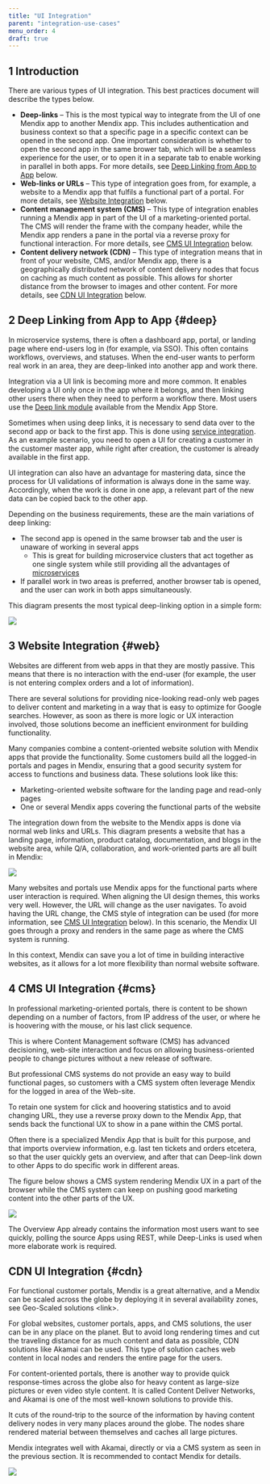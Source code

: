 ```yaml
---
title: "UI Integration"
parent: "integration-use-cases"
menu_order: 4
draft: true
---
```


## 1 Introduction

There are various types of UI integration. This best practices document will describe the types below.

* **Deep-links** – This is the most typical way to integrate from the UI of one Mendix app to another Mendix app. This includes authentication and business context so that a specific page in a specific context can be opened in the second app. One important consideration is whether to open the second app in the same brower tab, which will be a seamless experience for the user, or to open it in a separate tab to enable working in parallel in both apps. For more details, see [Deep Linking from App to App](#deep) below.
* **Web-links or URLs** – This type of integration goes from, for example, a website to a Mendix app that fulfils a functional part of a portal. For more details, see [Website Integration](#web) below.
* **Content management system (CMS)**  – This type of integration enables running a Mendix app in part of the UI of a marketing-oriented portal. The CMS will render the frame with the company header, while the Mendix app renders a pane in the portal via a reverse proxy for functional interaction. For more details, see [CMS UI Integration](#cms) below.
* **Content delivery network (CDN)** – This type of integration means that in front of your website, CMS, and/or Mendix app, there is a geographically distributed network of content delivery nodes that focus on caching as much content as possible. This allows for shorter distance from the browser to images and other content. For more details, see [CDN UI Integration](#cdn) below.

## 2 Deep Linking from App to App {#deep}

In microservice systems, there is often a dashboard app, portal, or landing page where end-users log in (for example, via SSO). This often contains workflows, overviews, and statuses. When the end-user wants to perform real work in an area, they are deep-linked into another app and work there.

Integration via a UI link is becoming more and more common. It enables developing a UI only once in the app where it belongs, and then linking other users there when they need to perform a workflow there. Most users use the [Deep link module](https://appstore.home.mendix.com/link/app/43/) available from the Mendix App Store.

Sometimes when using deep links, it is necessary to send data over to the second app or back to the first app. This is done using [service integration](service-integration). As an example scenario, you need to open a UI for creating a customer in the customer master app, while right after creation, the customer is already available in the first app.

UI integration can also have an advantage for mastering data, since the process for UI validations of information is always done in the same way. Accordingly, when the work is done in one app, a relevant part of the new data can be copied back to the other app.

Depending on the business requirements, these are the main variations of deep linking:

* The second app is opened in the same browser tab and the user is unaware of working in several apps
	* This is great for building microservice clusters that act together as one single system while still providing all the advantages of [microservices](../microservices/microservices-overview)
* If parallel work in two areas is preferred, another browser tab is opened, and the user can work in both apps simultaneously.

This diagram presents the most typical deep-linking option in a simple form:

![](attachments/ui-integration/deep.png)

## 3 Website Integration {#web}

Websites are different from web apps in that they are mostly passive. This means that there is no interaction with the end-user (for example, the user is not entering complex orders and a lot of information).

There are several solutions for providing nice-looking read-only web pages to deliver content and marketing in a way that is easy to optimize for Google searches. However, as soon as there is more logic or UX interaction involved, those solutions become an inefficient environment for building functionality.

Many companies combine a content-oriented website solution with Mendix apps that provide the functionality. Some customers build all the logged-in portals and pages in Mendix, ensuring that a good security system for access to functions and business data. These solutions look like this:

* Marketing-oriented website software for the landing page and read-only pages
* One or several Mendix apps covering the functional parts of the website

The integration down from the website to the Mendix apps is done via normal web links and URLs. This diagram presents a website that has a landing page, information, product catalog, documentation, and blogs in the website area, while Q/A, collaboration, and work-oriented parts are all built in Mendix:

![](attachments/ui-integration/web.png)

Many websites and portals use Mendix apps for the functional parts where user interaction is required. When aligning the UI design themes, this works very well. However, the URL will change as the user navigates. To avoid having the URL change, the CMS style of integration can be used (for more information, see [CMS UI Integration](#cms) below). In this scenario, the Mendix UI goes through a proxy and renders in the same page as where the CMS system is running.

In this context, Mendix can save you a lot of time in building interactive websites, as it allows for a lot more flexibility than normal website software.

## 4 CMS UI Integration {#cms}

In professional marketing-oriented portals, there is content to be shown depending on a number of factors, from IP address of the user, or where he is hoovering with the mouse, or his last click sequence.

This is where Content Management software (CMS) has advanced decisioning, web-site interaction and focus on allowing business-oriented people to change pictures without a new release of software.

But professional CMS systems do not provide an easy way to build functional pages, so customers with a CMS system often leverage Mendix for the logged in area of the Web-site.

To retain one system for click and hoovering statistics and to avoid changing URL, they use a reverse proxy down to the Mendix App, that sends back the functional UX to show in a pane within the CMS portal.

Often there is a specialized Mendix App that is built for this purpose, and that imports overview information, e.g. last ten tickets and orders etcetera, so that the user quickly gets an overview, and after that can Deep-link down to other Apps to do specific work in different areas.

The figure below shows a CMS system rendering Mendix UX in a part of the browser while the CMS system can keep on pushing good marketing content into the other parts of the UX.

![](attachments/ui-integration/6d0336f550a05162d8abbe5edddfb11f.png)

The Overview App already contains the information most users want to see quickly, polling the source Apps using REST, while Deep-Links is used when more elaborate work is required.

## CDN UI Integration {#cdn}

For functional customer portals, Mendix is a great alternative, and a Mendix  can be scaled across the globe by deploying it in several availability zones, see Geo-Scaled solutions \<link\>.

For global websites, customer portals, apps, and CMS solutions, the user can be in any place on the planet. But to avoid long rendering times and cut the traveling distance for as much content and data as possible, CDN solutions like Akamai can be used. This type of solution caches web content in local nodes and renders the entire page for the users.

For content-oriented portals, there is another way to provide quick response-times across the globe also for heavy content as large-size pictures or even video style content. It is called Content Deliver Networks, and Akamai is one of the most well-known solutions to provide this.

It cuts of the round-trip to the source of the information by having content delivery nodes in very many places around the globe. The nodes share rendered material between themselves and caches all large pictures.

Mendix integrates well with Akamai, directly or via a CMS system as seen in the previous section. It is recommended to contact Mendix for details.

![](attachments/ui-integration/ea4a8b9eccacd015889c27c776bbbf2f.png)

